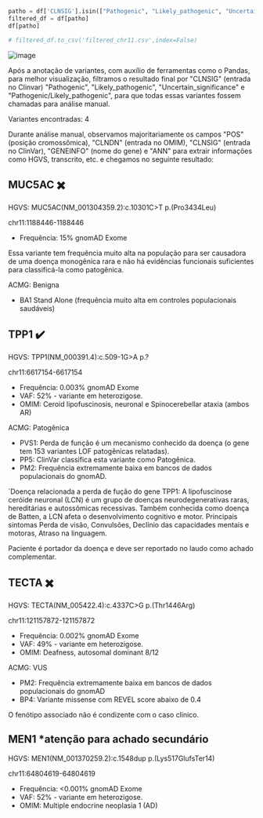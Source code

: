 ```python
patho = df['CLNSIG'].isin(["Pathogenic", "Likely_pathogenic", "Uncertain_significance", "Pathogenic/Likely_pathogenic"])
filtered_df = df[patho]
df[patho]

# filtered_df.to_csv('filtered_chr11.csv',index=False)
```
![image](https://github.com/user-attachments/assets/a2352455-f3cf-4d78-8ed6-9f7a5500753b)

Após a anotação de variantes, com auxílio de ferramentas como o Pandas, para melhor visualização, filtramos o resultado final por "CLNSIG" (entrada no Clinvar) "Pathogenic", "Likely_pathogenic", "Uncertain_significance" e "Pathogenic/Likely_pathogenic", para que todas essas variantes fossem chamadas para análise manual. 

Variantes encontradas: 4

Durante análise manual, observamos majoritariamente os campos "POS" (posição cromossômica), "CLNDN" (entrada no OMIM), "CLNSIG" (entrada no ClinVar), "GENEINFO" (nome do gene) e "ANN" para extrair informações como HGVS, transcrito, etc. e chegamos no seguinte resultado:

## MUC5AC ✖️

HGVS: MUC5AC(NM_001304359.2):c.10301C>T
p.(Pro3434Leu)

chr11:1188446-1188446

- Frequência: 15% gnomAD Exome

Essa variante tem frequência muito alta na população para ser causadora de uma doença monogênica rara e não há evidências funcionais suficientes para classificá-la como patogênica.

ACMG: Benigna
- BA1 Stand Alone (frequência muito alta em controles populacionais saudáveis)

## TPP1 ✔️

HGVS: TPP1(NM_000391.4):c.509-1G>A
p.?

chr11:6617154-6617154

- Frequência: 0.003% gnomAD Exome
- VAF: 52% - variante em heterozigose.
- OMIM: Ceroid lipofuscinosis, neuronal e Spinocerebellar ataxia (ambos AR)

ACMG: Patogênica
- PVS1: Perda de função é um mecanismo conhecido da doença (o gene tem 153 variantes LOF patogênicas relatadas).
- PP5: ClinVar classifica esta variante como Patogênica.
- PM2: Frequência extremamente baixa em bancos de dados populacionais do gnomAD.

`Doença relacionada a perda de fução do gene TPP1: A lipofuscinose ceróide neuronal (LCN) é um grupo de doenças neurodegenerativas raras, hereditárias e autossômicas recessivas. Também conhecida como doença de Batten, a LCN afeta o desenvolvimento cognitivo e motor. Principais sintomas Perda de visão, Convulsões, Declínio das capacidades mentais e motoras, Atraso na linguagem.

Paciente é portador da doença e deve ser reportado no laudo como achado complementar. 

## TECTA ✖️

HGVS: TECTA(NM_005422.4):c.4337C>G
p.(Thr1446Arg)

chr11:121157872-121157872

- Frequência: 0.002% gnomAD Exome
- VAF: 49% - variante em heterozigose.
- OMIM: Deafness, autosomal dominant 8/12

ACMG: VUS
- PM2: Frequência extremamente baixa em bancos de dados populacionais do gnomAD
- BP4: Variante missense com REVEL score abaixo de 0.4

O fenótipo associado não é condizente com o caso clínico.

## MEN1 *atenção para achado secundário

HGVS: MEN1(NM_001370259.2):c.1548dup
p.(Lys517GlufsTer14)

chr11:64804619-64804619

- Frequência: <0.001% gnomAD Exome
- VAF: 52% - variante em heterozigose.
- OMIM: Multiple endocrine neoplasia 1 (AD)

